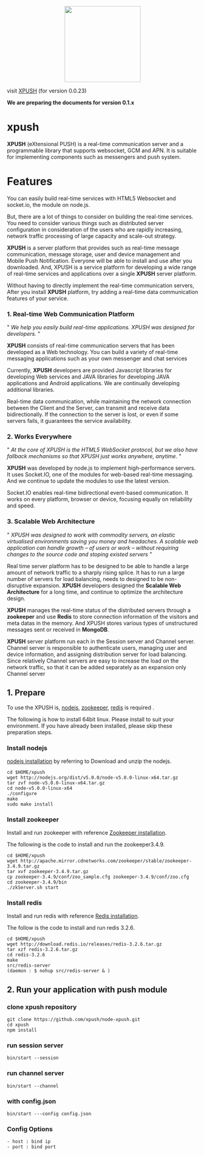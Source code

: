 <p align="center">
  <img src="https://raw.githubusercontent.com/xpush/node-xpush/master/logo.png" width="200px"/>
</p>

visit [XPUSH](http://xpush.github.io) (for version 0.0.23)


**We are preparing the documents for version 0.1.x**


xpush
=======

**XPUSH** (eXtensional PUSH) is a real-time communication server and a programmable library that supports websocket, GCM and APN. It is suitable for implementing components such as messengers and push system.


Features
=======

You  can easily build real-time services with HTML5 Websocket and  socket.io, the module on node.js.

But, there are a lot of things to consider on building the real-time services. You need to consider various things such as distributed server configuration in consideration of the users who are rapidly increasing, network traffic processing of large capacity and scale-out strategy.

**XPUSH** is a server platform that provides such as real-time message communication, message storage, user and device management and Mobile Push Notification. Everyone will be able to install and use after you downloaded.
And, XPUSH is a service platform for developing a wide range of real-time services and applications over a single **XPUSH** server platform.

Without having to directly implement the real-time communication servers, After you install **XPUSH** platform, try adding a real-time data communication features of your service.

### 1. Real-time Web Communication Platform

" *We help you easily build real-time applications. XPUSH was designed for developers.* "

**XPUSH** consists of real-time communication servers that has been developed as a Web technology. You can build  a variety of real-time messaging applications such as your own messenger and chat services

Currently, **XPUSH** developers are provided Javascript libraries for developing Web services and JAVA libraries for developing JAVA applications and Android applications. We are continually developing additional libraries.

Real-time data communication, while maintaining the network connection between the Client and the Server, can transmit and receive data bidirectionally. If the connection to the server is lost, or even if some servers fails, it guarantees the service availability.

### 2. Works Everywhere

" *At the core of XPUSH is the HTML5 WebSocket protocol, but we also have fallback mechanisms so that XPUSH just works anywhere, anytime.* "

**XPUSH** was developed by node.js to implement high-performance servers. It uses Socket.IO, one of the modules for web-based real-time messaging. And we continue to update the modules to use the latest version.

Socket.IO enables real-time bidirectional event-based communication. It works on every platform, browser or device, focusing equally on reliability and speed.

### 3. Scalable Web Architecture

" *XPUSH was designed to work with commodity servers, an elastic virtualised environments saving you money and headaches. A scalable web application can handle growth – of users or work – without requiring changes to the source code and stoping existed servers* "

Real time server platform has to be designed to be able to handle a large amount of network traffic to a sharply rising splice. It has to run a large number of servers for load balancing, needs to designed to be non-disruptive expansion. **XPUSH** developers designed the **Scalable Web Architecture** for a long time, and continue to optimize the architecture design.

**XPUSH** manages the real-time status of the distributed servers through a **zookeeper** and use **Redis** to store connection information of the visitors and meta datas in the memory. And XPUSH stores various types of unstructured messages sent or received in **MongoDB**.

**XPUSH** server platform run each in the Session server and Channel server.
Channel server is responsible to authenticate users, managing user and device information, and assigning distribution server for load balancing. Since relatively Channel servers are easy to increase the load on the network traffic, so that it can be added separately as an expansion only Channel server


## 1. Prepare

To use the XPUSH is, [nodejs](http://nodejs.org/), [zookeeper](http://zookeeper.apache.org/), [redis](http://redis.io/) is required .

The following is how to install 64bit linux. Please install to suit your environment.
If you have already been installed, please skip these preparation steps.

### Install nodejs
[nodejs installation](http://nodejs.org/download/) by referring to Download and unzip the nodejs.

	cd $HOME/xpush
    wget http://nodejs.org/dist/v5.0.0/node-v5.0.0-linux-x64.tar.gz
	tar zvf node-v5.0.0-linux-x64.tar.gz
	cd node-v5.0.0-linux-x64
	./configure
	make
	sudo make install

### Install zookeeper
Install and run zookeeper with reference [Zookeeper installation](http://zookeeper.apache.org/doc/trunk/zookeeperStarted.html).

The following is the code to install and run the zookeeper3.4.9.

	cd $HOME/xpush
	wget http://apache.mirror.cdnetworks.com/zookeeper/stable/zookeeper-3.4.9.tar.gz
	tar xvf zookeeper-3.4.9.tar.gz
	cp zookeeper-3.4.9/conf/zoo_sample.cfg zookeeper-3.4.9/conf/zoo.cfg
	cd zookeeper-3.4.9/bin
	./zkServer.sh start


### Install redis
Install and run redis with reference [Redis installation](http://zookeeper.apache.org/doc/trunk/zookeeperStarted.html).

The follow is the code to install and run redis 3.2.6.

	cd $HOME/xpush
	wget http://download.redis.io/releases/redis-3.2.6.tar.gz
	tar xzf redis-3.2.6.tar.gz
	cd redis-3.2.6
	make
	src/redis-server
	(daemon : $ nohup src/redis-server & )


## 2. Run your application with push module


### clone xpush repository

	git clone https://github.com/xpush/node-xpush.git
	cd xpush
	npm install


### run session server
	
	bin/start --session

### run channel server

	bin/start --channel

### with config.json

	bin/start ---config config.json

### Config Options

```
- host : bind ip
- port : bind port
```